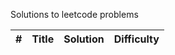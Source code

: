 Solutions to leetcode problems 

| # | Title | Solution | Difficulty |
|---| ----- | -------- | ---------- |